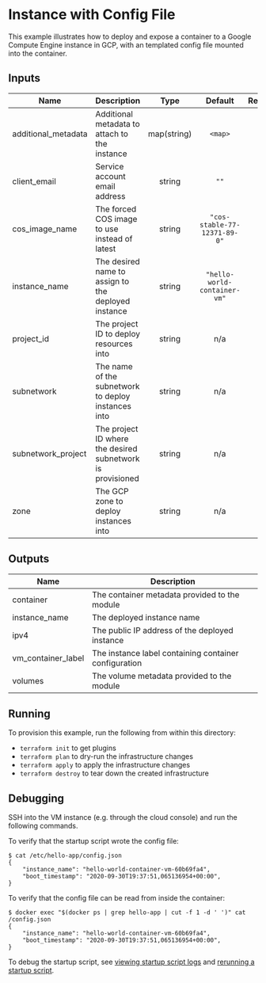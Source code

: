 # Instance with Config File

This example illustrates how to deploy and expose a container to a Google Compute Engine instance in GCP, with an templated config file mounted into the container.

<!-- BEGINNING OF PRE-COMMIT-TERRAFORM DOCS HOOK -->
## Inputs

| Name | Description | Type | Default | Required |
|------|-------------|:----:|:-----:|:-----:|
| additional\_metadata | Additional metadata to attach to the instance | map(string) | `<map>` | no |
| client\_email | Service account email address | string | `""` | no |
| cos\_image\_name | The forced COS image to use instead of latest | string | `"cos-stable-77-12371-89-0"` | no |
| instance\_name | The desired name to assign to the deployed instance | string | `"hello-world-container-vm"` | no |
| project\_id | The project ID to deploy resources into | string | n/a | yes |
| subnetwork | The name of the subnetwork to deploy instances into | string | n/a | yes |
| subnetwork\_project | The project ID where the desired subnetwork is provisioned | string | n/a | yes |
| zone | The GCP zone to deploy instances into | string | n/a | yes |

## Outputs

| Name | Description |
|------|-------------|
| container | The container metadata provided to the module |
| instance\_name | The deployed instance name |
| ipv4 | The public IP address of the deployed instance |
| vm\_container\_label | The instance label containing container configuration |
| volumes | The volume metadata provided to the module |

<!-- END OF PRE-COMMIT-TERRAFORM DOCS HOOK -->

## Running

To provision this example, run the following from within this directory:

- `terraform init` to get plugins
- `terraform plan` to dry-run the infrastructure changes
- `terraform apply` to apply the infrastructure changes
- `terraform destroy` to tear down the created infrastructure

## Debugging

SSH into the VM instance (e.g. through the cloud console) and run the following commands.

To verify that the startup script wrote the config file:

```
$ cat /etc/hello-app/config.json
{
    "instance_name": "hello-world-container-vm-60b69fa4",
    "boot_timestamp": "2020-09-30T19:37:51,065136954+00:00",
}
```

To verify that the config file can be read from inside the container:

```
$ docker exec "$(docker ps | grep hello-app | cut -f 1 -d ' ')" cat /config.json
{
    "instance_name": "hello-world-container-vm-60b69fa4",
    "boot_timestamp": "2020-09-30T19:37:51,065136954+00:00",
}
```

To debug the startup script, see [viewing startup script logs](https://cloud.google.com/compute/docs/startupscript#viewing_startup_script_logs) and [rerunning a startup script](https://cloud.google.com/compute/docs/startupscript#rerunthescript).
